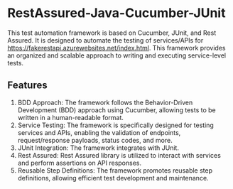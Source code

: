 # RestAssured-Java-Cucumber-JUnit
This test automation framework is based on Cucumber, JUnit, and Rest Assured. It is designed to automate the testing of services/APIs for https://fakerestapi.azurewebsites.net/index.html. This framework provides an organized and scalable approach to writing and executing service-level tests.

## Features
1. BDD Approach: The framework follows the Behavior-Driven Development (BDD) approach using Cucumber, allowing tests to be written in a human-readable format.
2. Service Testing: The framework is specifically designed for testing services and APIs, enabling the validation of endpoints, request/response payloads, status codes, and more.
3. JUnit Integration: The framework integrates with JUnit. 
4. Rest Assured: Rest Assured library is utilized to interact with services and perform assertions on API responses.
5. Reusable Step Definitions: The framework promotes reusable step definitions, allowing efficient test development and maintenance.
